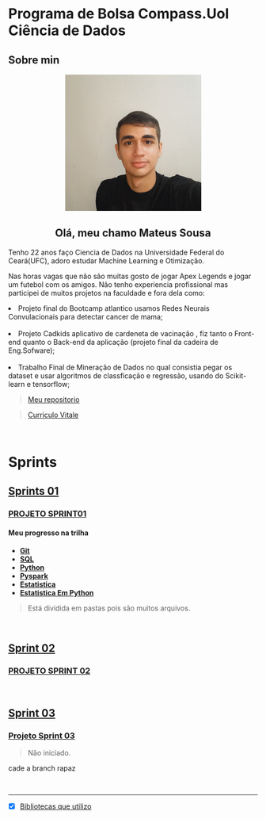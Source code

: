 # Programa de Bolsa Compass.Uol Ciência de Dados


## Sobre min
<div align="center">
  <img src="Img/ImagenPerfil.png" >
</div>


<div align="center">
  <h2>Olá, meu chamo Mateus Sousa</h2>

</div>

<div>

  <p>Tenho 22 anos faço Ciencia de Dados na Universidade Federal do Ceará(UFC), adoro estudar Machine Learning e Otimização.</p>
  <p>Nas horas vagas que não são muitas gosto de jogar Apex Legends e jogar um futebol com os amigos. Não tenho experiencia profissional mas participei de muitos projetos na faculdade e fora dela como:
  &nbsp;<li>Projeto final do Bootcamp atlantico usamos Redes Neurais Convulacionais para detectar cancer de mama;</li>
  &nbsp;<li>Projeto Cadkids aplicativo de cardeneta de vacinação , fiz tanto o Front-end quanto o Back-end da aplicação (projeto final da cadeira de Eng.Sofware);</li>
  &nbsp;<li>Trabalho Final de Mineração de Dados no qual consistia pegar os dataset e usar algoritmos de classficação e regressão, usando do Scikit-learn e tensorflow;</li>
  </p>
</div>

> [Meu repositorio](https://github.com/kaladabrio2020?tab=repositories) 

> [Curriculo Vitale](https://github.com/kaladabrio2020/kaladabrio2020.github.io/blob/main/curritulovitae/Mateus%20Sousa%20do%20Carmo.pdf)


&nbsp;

# Sprints
## [Sprints 01](/Sprint%2001/)
### [**PROJETO  SPRINT01**](/Sprint%2001/ProjetoSprint01/ProjetoSprint01.ipynb)

#### Meu progresso na trilha 
* [**Git**](/Sprint%2001/Parte1-Git/)
* [**SQL**](/Sprint%2001/Parte2-Sql/)
* [**Python**](/Sprint%2001/Parte3-Python/)
* [**Pyspark**](/Sprint%2001/Parte5-Spark/)
* [**Estatistica**](/Sprint%2001/Parte6-Estatistica/)
* [**Estatistica Em Python**](/Sprint%2001/Parte7-EstatisticaParaADemPython/)
> Está dividida em pastas pois são muitos arquivos.


&nbsp;
## [Sprint 02]()
### [**PROJETO SPRINT 02**]()


&nbsp;
## [Sprint 03]()
### [**Projeto Sprint 03**]()
> Não iniciado.

cade a branch rapaz 

&nbsp;

-------
- [x] [Bibliotecas que utilizo](/libraries/requeriments.txt)
